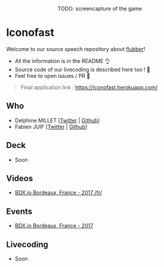 <p align="center">
  TODO: screencapture of the game
</p>

# Iconofast
Welcome to our source speech repository about [flubber](https://github.com/veltman/flubber)!

 - All the information is in the README 👌
 - Source code of our livecoding is described here too ! 📖
 - Feel free to open issues / PR 🤗

> Final application link : https://iconofast.herokuapp.com/

## Who
 - Delphine MILLET [[Twitter](https://twitter.com/milletdelphine) | [Github](https://github.com/delphinemillet)]
 - Fabien JUIF [[Twitter](https://twitter.com/fabienjuif) | [Github](https://github.com/fabienjuif)]

## Deck
 - Soon

## Videos
 - [BDX.io Bordeaux, France - 2017 /fr/](https://youtu.be/yldzlHIBWfY?t=13226)

## Events
 - [BDX.io Bordeaux, France - 2017](https://www.bdx.io/#/)

## Livecoding
 - Soon

